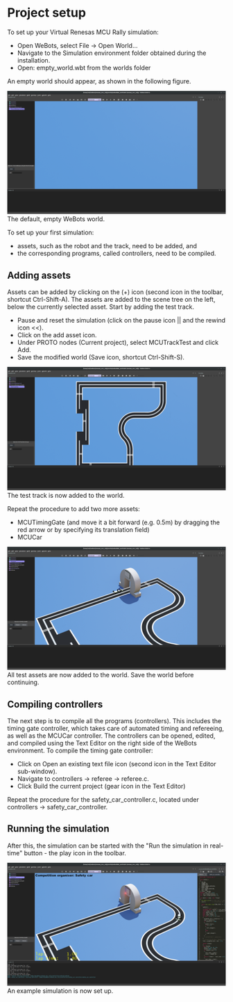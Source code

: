 # Project setup

To set up your Virtual Renesas MCU Rally simulation:

- Open WeBots, select File -> Open World...
- Navigate to the Simulation environment folder obtained during the installation.
- Open: empty_world.wbt from the worlds folder

An empty world should appear, as shown in the following figure.

![empty_world](img/empty_world.png)
The default, empty WeBots world.

To set up your first simulation:

- assets, such as the robot and the track, need to be added, and
- the corresponding programs, called controllers, need to be compiled.

## Adding assets

Assets can be added by clicking on the (+) icon (second icon in the toolbar, shortcut Ctrl-Shift-A). The assets are added to the scene tree on the left, below the currently selected asset. Start by adding the test track.

- Pause and reset the simulation (click on the pause icon || and the rewind icon <<).
- Click on the add asset icon.
- Under PROTO nodes (Current project), select MCUTrackTest and click Add.
- Save the modified world (Save icon, shortcut Ctrl-Shift-S).

![test_track](img/test_track.png)
The test track is now added to the world.

Repeat the procedure to add two more assets:

- MCUTimingGate (and move it a bit forward (e.g. 0.5m) by dragging the red arrow or by specifying its translation field)
- MCUCar

![assets_added](img/assets_added.png)
All test assets are now added to the world. Save the world before continuing.

## Compiling controllers

The next step is to compile all the programs (controllers). This includes the timing gate controller, which takes care of automated timing and refereeing, as well as the MCUCar controller. The controllers can be opened, edited, and compiled using the Text Editor on the right side of the WeBots environment. To compile the timing gate controller:

- Click on Open an existing text file icon (second icon in the Text Editor sub-window).
- Navigate to controllers -> referee -> referee.c.
- Click Build the current project (gear icon in the Text Editor)

Repeat the procedure for the safety_car_controller.c, located under controllers -> safety_car_controller.

## Running the simulation

After this, the simulation can be started with the "Run the simulation in real-time" button - the play icon in the toolbar.

![simulation](img/simulation.png)
An example simulation is now set up.
